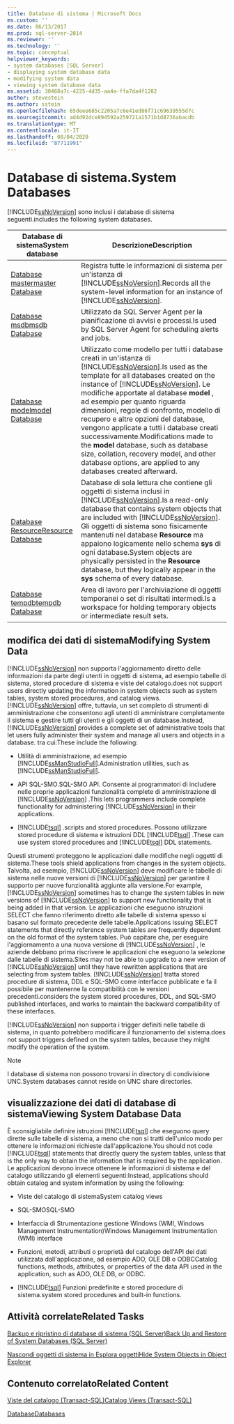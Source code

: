 ```yaml
---
title: Database di sistema | Microsoft Docs
ms.custom: ''
ms.date: 06/13/2017
ms.prod: sql-server-2014
ms.reviewer: ''
ms.technology: ''
ms.topic: conceptual
helpviewer_keywords:
- system databases [SQL Server]
- displaying system database data
- modifying system data
- viewing system database data
ms.assetid: 30468a7c-4225-4d35-aa4a-ffa7da4f1282
author: stevestein
ms.author: sstein
ms.openlocfilehash: 65deee685c2205a7c6e41ed86f71c69639555d7c
ms.sourcegitcommit: ad4d92dce894592a259721a1571b1d8736abacdb
ms.translationtype: MT
ms.contentlocale: it-IT
ms.lasthandoff: 08/04/2020
ms.locfileid: "87711991"
---
```

# <a name="system-databases"></a><span data-ttu-id="da8ac-102">Database di sistema.</span><span class="sxs-lookup"><span data-stu-id="da8ac-102">System Databases</span></span>
  [!INCLUDE[ssNoVersion](../../includes/ssnoversion-md.md)] <span data-ttu-id="da8ac-103">sono inclusi i database di sistema seguenti.</span><span class="sxs-lookup"><span data-stu-id="da8ac-103">includes the following system databases.</span></span>  
  
|<span data-ttu-id="da8ac-104">Database di sistema</span><span class="sxs-lookup"><span data-stu-id="da8ac-104">System database</span></span>|<span data-ttu-id="da8ac-105">Descrizione</span><span class="sxs-lookup"><span data-stu-id="da8ac-105">Description</span></span>|  
|---------------------|-----------------|  
|[<span data-ttu-id="da8ac-106">Database master</span><span class="sxs-lookup"><span data-stu-id="da8ac-106">master Database</span></span>](master-database.md)|<span data-ttu-id="da8ac-107">Registra tutte le informazioni di sistema per un'istanza di [!INCLUDE[ssNoVersion](../../includes/ssnoversion-md.md)].</span><span class="sxs-lookup"><span data-stu-id="da8ac-107">Records all the system-level information for an instance of [!INCLUDE[ssNoVersion](../../includes/ssnoversion-md.md)].</span></span>|  
|[<span data-ttu-id="da8ac-108">Database msdb</span><span class="sxs-lookup"><span data-stu-id="da8ac-108">msdb Database</span></span>](msdb-database.md)|<span data-ttu-id="da8ac-109">Utilizzato da SQL Server Agent per la pianificazione di avvisi e processi.</span><span class="sxs-lookup"><span data-stu-id="da8ac-109">Is used by SQL Server Agent for scheduling alerts and jobs.</span></span>|  
|[<span data-ttu-id="da8ac-110">Database model</span><span class="sxs-lookup"><span data-stu-id="da8ac-110">model Database</span></span>](model-database.md)|<span data-ttu-id="da8ac-111">Utilizzato come modello per tutti i database creati in un'istanza di [!INCLUDE[ssNoVersion](../../includes/ssnoversion-md.md)].</span><span class="sxs-lookup"><span data-stu-id="da8ac-111">Is used as the template for all databases created on the instance of [!INCLUDE[ssNoVersion](../../includes/ssnoversion-md.md)].</span></span> <span data-ttu-id="da8ac-112">Le modifiche apportate al database **model** , ad esempio per quanto riguarda dimensioni, regole di confronto, modello di recupero e altre opzioni del database, vengono applicate a tutti i database creati successivamente.</span><span class="sxs-lookup"><span data-stu-id="da8ac-112">Modifications made to the **model** database, such as database size, collation, recovery model, and other database options, are applied to any databases created afterward.</span></span>|  
|[<span data-ttu-id="da8ac-113">Database Resource</span><span class="sxs-lookup"><span data-stu-id="da8ac-113">Resource Database</span></span>](resource-database.md)|<span data-ttu-id="da8ac-114">Database di sola lettura che contiene gli oggetti di sistema inclusi in [!INCLUDE[ssNoVersion](../../includes/ssnoversion-md.md)].</span><span class="sxs-lookup"><span data-stu-id="da8ac-114">Is a read-only database that contains system objects that are included with [!INCLUDE[ssNoVersion](../../includes/ssnoversion-md.md)].</span></span> <span data-ttu-id="da8ac-115">Gli oggetti di sistema sono fisicamente mantenuti nel database **Resource** ma appaiono logicamente nello schema **sys** di ogni database.</span><span class="sxs-lookup"><span data-stu-id="da8ac-115">System objects are physically persisted in the **Resource** database, but they logically appear in the **sys** schema of every database.</span></span>|  
|[<span data-ttu-id="da8ac-116">Database tempdb</span><span class="sxs-lookup"><span data-stu-id="da8ac-116">tempdb Database</span></span>](tempdb-database.md)|<span data-ttu-id="da8ac-117">Area di lavoro per l'archiviazione di oggetti temporanei o set di risultati intermedi.</span><span class="sxs-lookup"><span data-stu-id="da8ac-117">Is a workspace for holding temporary objects or intermediate result sets.</span></span>|  
  
## <a name="modifying-system-data"></a><span data-ttu-id="da8ac-118">modifica dei dati di sistema</span><span class="sxs-lookup"><span data-stu-id="da8ac-118">Modifying System Data</span></span>  
 [!INCLUDE[ssNoVersion](../../includes/ssnoversion-md.md)] <span data-ttu-id="da8ac-119">non supporta l'aggiornamento diretto delle informazioni da parte degli utenti in oggetti di sistema, ad esempio tabelle di sistema, stored procedure di sistema e viste del catalogo.</span><span class="sxs-lookup"><span data-stu-id="da8ac-119">does not support users directly updating the information in system objects such as system tables, system stored procedures, and catalog views.</span></span> <span data-ttu-id="da8ac-120">[!INCLUDE[ssNoVersion](../../includes/ssnoversion-md.md)] offre, tuttavia, un set completo di strumenti di amministrazione che consentono agli utenti di amministrare completamente il sistema e gestire tutti gli utenti e gli oggetti di un database.</span><span class="sxs-lookup"><span data-stu-id="da8ac-120">Instead, [!INCLUDE[ssNoVersion](../../includes/ssnoversion-md.md)] provides a complete set of administrative tools that let users fully administer their system and manage all users and objects in a database.</span></span> <span data-ttu-id="da8ac-121">tra cui:</span><span class="sxs-lookup"><span data-stu-id="da8ac-121">These include the following:</span></span>  
  
-   <span data-ttu-id="da8ac-122">Utilità di amministrazione, ad esempio [!INCLUDE[ssManStudioFull](../../includes/ssmanstudiofull-md.md)].</span><span class="sxs-lookup"><span data-stu-id="da8ac-122">Administration utilities, such as [!INCLUDE[ssManStudioFull](../../includes/ssmanstudiofull-md.md)].</span></span>  
  
-   <span data-ttu-id="da8ac-123">API SQL-SMO.</span><span class="sxs-lookup"><span data-stu-id="da8ac-123">SQL-SMO API.</span></span> <span data-ttu-id="da8ac-124">Consente ai programmatori di includere nelle proprie applicazioni funzionalità complete di amministrazione di [!INCLUDE[ssNoVersion](../../includes/ssnoversion-md.md)] .</span><span class="sxs-lookup"><span data-stu-id="da8ac-124">This lets programmers include complete functionality for administering [!INCLUDE[ssNoVersion](../../includes/ssnoversion-md.md)] in their applications.</span></span>  
  
-   [!INCLUDE[tsql](../../includes/tsql-md.md)] <span data-ttu-id="da8ac-125">.</span><span class="sxs-lookup"><span data-stu-id="da8ac-125">scripts and stored procedures.</span></span> <span data-ttu-id="da8ac-126">Possono utilizzare stored procedure di sistema e istruzioni DDL [!INCLUDE[tsql](../../includes/tsql-md.md)] .</span><span class="sxs-lookup"><span data-stu-id="da8ac-126">These can use system stored procedures and [!INCLUDE[tsql](../../includes/tsql-md.md)] DDL statements.</span></span>  
  
 <span data-ttu-id="da8ac-127">Questi strumenti  proteggono le applicazioni dalle modifiche negli oggetti di sistema.</span><span class="sxs-lookup"><span data-stu-id="da8ac-127">These tools shield applications from changes in the system objects.</span></span> <span data-ttu-id="da8ac-128">Talvolta, ad esempio, [!INCLUDE[ssNoVersion](../../includes/ssnoversion-md.md)] deve modificare le tabelle di sistema nelle nuove versioni di [!INCLUDE[ssNoVersion](../../includes/ssnoversion-md.md)] per garantire il supporto per nuove funzionalità aggiunte alla versione.</span><span class="sxs-lookup"><span data-stu-id="da8ac-128">For example, [!INCLUDE[ssNoVersion](../../includes/ssnoversion-md.md)] sometimes has to change the system tables in new versions of [!INCLUDE[ssNoVersion](../../includes/ssnoversion-md.md)] to support new functionality that is being added in that version.</span></span> <span data-ttu-id="da8ac-129">Le applicazioni che eseguono istruzioni SELECT che fanno riferimento diretto alle tabelle di sistema spesso si basano sul formato precedente delle tabelle.</span><span class="sxs-lookup"><span data-stu-id="da8ac-129">Applications issuing SELECT statements that directly reference system tables are frequently dependent on the old format of the system tables.</span></span> <span data-ttu-id="da8ac-130">Può capitare che, per eseguire l'aggiornamento a una nuova versione di [!INCLUDE[ssNoVersion](../../includes/ssnoversion-md.md)] , le aziende debbano prima riscrivere le applicazioni che eseguono la selezione dalle tabelle di sistema.</span><span class="sxs-lookup"><span data-stu-id="da8ac-130">Sites may not be able to upgrade to a new version of [!INCLUDE[ssNoVersion](../../includes/ssnoversion-md.md)] until they have rewritten applications that are selecting from system tables.</span></span> [!INCLUDE[ssNoVersion](../../includes/ssnoversion-md.md)] <span data-ttu-id="da8ac-131">tratta stored procedure di sistema, DDL e SQL-SMO come interfacce pubblicate e fa il possibile per mantenerne la compatibilità con le versioni precedenti.</span><span class="sxs-lookup"><span data-stu-id="da8ac-131">considers the system stored procedures, DDL, and SQL-SMO published interfaces, and works to maintain the backward compatibility of these interfaces.</span></span>  
  
 [!INCLUDE[ssNoVersion](../../includes/ssnoversion-md.md)] <span data-ttu-id="da8ac-132">non supporta i trigger definiti nelle tabelle di sistema, in quanto potrebbero modificare il funzionamento del sistema.</span><span class="sxs-lookup"><span data-stu-id="da8ac-132">does not support triggers defined on the system tables, because they might modify the operation of the system.</span></span>  
  
> [!NOTE]  
>  <span data-ttu-id="da8ac-133">I database di sistema non possono trovarsi in directory di condivisione UNC.</span><span class="sxs-lookup"><span data-stu-id="da8ac-133">System databases cannot reside on UNC share directories.</span></span>  
  
## <a name="viewing-system-database-data"></a><span data-ttu-id="da8ac-134">visualizzazione dei dati di database di sistema</span><span class="sxs-lookup"><span data-stu-id="da8ac-134">Viewing System Database Data</span></span>  
 <span data-ttu-id="da8ac-135">È sconsigliabile definire istruzioni [!INCLUDE[tsql](../../includes/tsql-md.md)] che eseguono query dirette sulle tabelle di sistema, a meno che non si tratti dell'unico modo per ottenere le informazioni richieste dall'applicazione.</span><span class="sxs-lookup"><span data-stu-id="da8ac-135">You should not code [!INCLUDE[tsql](../../includes/tsql-md.md)] statements that directly query the system tables, unless that is the only way to obtain the information that is required by the application.</span></span> <span data-ttu-id="da8ac-136">Le applicazioni devono invece ottenere le informazioni di sistema e del catalogo utilizzando gli elementi seguenti:</span><span class="sxs-lookup"><span data-stu-id="da8ac-136">Instead, applications should obtain catalog and system information by using the following:</span></span>  
  
-   <span data-ttu-id="da8ac-137">Viste del catalogo di sistema</span><span class="sxs-lookup"><span data-stu-id="da8ac-137">System catalog views</span></span>  
  
-   <span data-ttu-id="da8ac-138">SQL-SMO</span><span class="sxs-lookup"><span data-stu-id="da8ac-138">SQL-SMO</span></span>  
  
-   <span data-ttu-id="da8ac-139">Interfaccia di Strumentazione gestione Windows (WMI, Windows Management Instrumentation)</span><span class="sxs-lookup"><span data-stu-id="da8ac-139">Windows Management Instrumentation (WMI) interface</span></span>  
  
-   <span data-ttu-id="da8ac-140">Funzioni, metodi, attributi o proprietà del catalogo dell'API dei dati utilizzata dall'applicazione, ad esempio ADO, OLE DB o ODBC</span><span class="sxs-lookup"><span data-stu-id="da8ac-140">Catalog functions, methods, attributes, or properties of the data API used in the application, such as ADO, OLE DB, or ODBC.</span></span>  
  
-   [!INCLUDE[tsql](../../includes/tsql-md.md)] <span data-ttu-id="da8ac-141">Funzioni predefinite e stored procedure di sistema.</span><span class="sxs-lookup"><span data-stu-id="da8ac-141">system stored procedures and built-in functions.</span></span>  
  
## <a name="related-tasks"></a><span data-ttu-id="da8ac-142">Attività correlate</span><span class="sxs-lookup"><span data-stu-id="da8ac-142">Related Tasks</span></span>  
 [<span data-ttu-id="da8ac-143">Backup e ripristino di database di sistema &#40;SQL Server&#41;</span><span class="sxs-lookup"><span data-stu-id="da8ac-143">Back Up and Restore of System Databases &#40;SQL Server&#41;</span></span>](../backup-restore/back-up-and-restore-of-system-databases-sql-server.md)  
  
 [<span data-ttu-id="da8ac-144">Nascondi oggetti di sistema in Esplora oggetti</span><span class="sxs-lookup"><span data-stu-id="da8ac-144">Hide System Objects in Object Explorer</span></span>](../../ssms/object/object-explorer.md)  
  
## <a name="related-content"></a><span data-ttu-id="da8ac-145">Contenuto correlato</span><span class="sxs-lookup"><span data-stu-id="da8ac-145">Related Content</span></span>  
 [<span data-ttu-id="da8ac-146">Viste del catalogo &#40;Transact-SQL&#41;</span><span class="sxs-lookup"><span data-stu-id="da8ac-146">Catalog Views &#40;Transact-SQL&#41;</span></span>](/sql/relational-databases/system-catalog-views/catalog-views-transact-sql)  
  
 [<span data-ttu-id="da8ac-147">Database</span><span class="sxs-lookup"><span data-stu-id="da8ac-147">Databases</span></span>](databases.md)  
  
  
